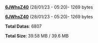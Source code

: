 [**6JWhsZ40**](/data/6JWhsZ40.txt) (28/01/23 - 05:20)- 1269 bytes

[**6JWhsZ40**](/data/6JWhsZ40.txt) (28/01/23 - 05:20)- 1269 bytes

**Total Datas**: 6807

**Total Size**: 39.58 MB / 39.6 MB